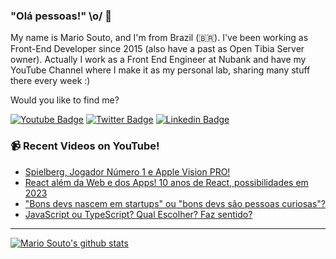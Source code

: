 ### "Olá pessoas!" \o/ 👋

My name is Mario Souto, and I'm from Brazil (🇧🇷). I've been working as Front-End Developer since 2015 (also have a past as Open Tibia Server owner). Actually I work as a Front End Engineer at Nubank and have my YouTube Channel where I make it as my personal lab, sharing many stuff there every week :)

Would you like to find me?

[![Youtube Badge](https://img.shields.io/badge/-Youtube-FF0000?style=flat-square&labelColor=FF0000&logo=youtube&logoColor=white&link=https://youtube.com/c/DevSoutinho)](https://youtube.com/c/DevSoutinho)
[![Twitter Badge](https://img.shields.io/badge/-Twitter-1ca0f1?style=flat-square&labelColor=1ca0f1&logo=twitter&logoColor=white&link=https://twitter.com/omariosouto)](https://twitter.com/omariosouto)
[![Linkedin Badge](https://img.shields.io/badge/-LinkedIn-blue?style=flat-square&logo=Linkedin&logoColor=white&link=https://www.linkedin.com/in/omariosouto)](https://www.linkedin.com/in/omariosouto)

### 📹 Recent Videos on YouTube!

<!-- YOUTUBE:START -->
- [Spielberg, Jogador Número 1 e Apple Vision PRO!](https://www.youtube.com/watch?v=gfYiBaYCQec)
- [React além da Web e dos Apps! 10 anos de React, possibilidades em 2023](https://www.youtube.com/watch?v=1lnKUrELeMA)
- [&quot;Bons devs nascem em startups&quot; ou &quot;bons devs são pessoas curiosas&quot;?](https://www.youtube.com/watch?v=BqQlBevWInw)
- [JavaScript ou TypeScript? Qual Escolher? Faz sentido?](https://www.youtube.com/watch?v=FL1N4AP_uQ4)
<!-- YOUTUBE:END -->

____


[![Mario Souto's github stats](https://github-readme-stats.vercel.app/api?username=omariosouto&theme=dark&show_icons=true&count_private=true)](https://github.com/omariosouto)
